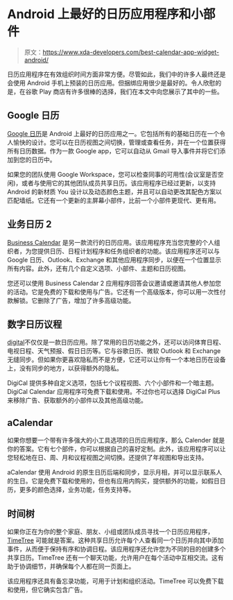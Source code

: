 # Android 上最好的日历应用程序和小部件

> 原文：<https://www.xda-developers.com/best-calendar-app-widget-android/>

日历应用程序在有效组织时间方面非常方便。尽管如此，我们中的许多人最终还是会使用 Android 手机上预装的日历应用。但捆绑应用很少是最好的。令人欣慰的是，在谷歌 Play 商店有许多很棒的选择，我们在本文中向您展示了其中的一些。

## Google 日历

[Google 日历](https://play.google.com/store/apps/details?id=com.google.android.calendar)是 Android 上最好的日历应用之一。它包括所有的基础日历在一个令人愉快的设计。您可以在日历视图之间切换，管理或查看任务，并在一个位置获得所有日历数据。作为一款 Google app，它可以自动从 Gmail 导入事件并将它们添加到您的日历中。

如果您的团队使用 Google Workspace，您可以检查同事的可用性(会议室是否空闲)，或者与使用它的其他团队成员共享日历。该应用程序已经过更新，以支持 Android 的新材质 You 设计以及动态颜色主题，并且可以自动更改其配色方案以匹配墙纸。它还有一个更新的主屏幕小部件，比前一个小部件更现代、更有用。

## 业务日历 2

[Business Calendar](https://play.google.com/store/apps/details?id=com.appgenix.bizcal) 是另一款流行的日历应用。该应用程序充当您完整的个人组织者，为您提供日历、日程计划程序和任务组织者的功能。该应用程序还可以与 Google 日历、Outlook、Exchange 和其他应用程序同步，以便在一个位置显示所有内容。此外，还有几个自定义选项、小部件、主题和日历视图。

您还可以使用 Business Calendar 2 应用程序回答会议邀请或邀请其他人参加您的活动。它是免费的下载和使用与广告。它还有一个高级版本，你可以用一次性付款解锁。它删除了广告，增加了许多高级功能。

## 数字日历议程

[digital](https://play.google.com/store/apps/details?id=com.digibites.calendar)不仅仅是一款日历应用。除了常用的日历功能之外，还可以访问体育日程、电视日程、天气预报、假日日历等。它与谷歌日历、微软 Outlook 和 Exchange 无缝同步。但如果你更喜欢隐私而不是方便，它还可以让你有一个本地日历在设备上，没有同步的地方，以获得额外的隐私。

DigiCal 提供多种自定义选项，包括七个议程视图、六个小部件和一个暗主题。DigiCal Calendar 应用程序可免费下载和使用。不过你也可以选择 DigiCal Plus 来移除广告、获取额外的小部件以及其他高级功能。

## aCalendar

如果你想要一个带有许多强大的小工具选项的日历应用程序，那么 Calender 就是你的答案。它有七个部件，你可以根据自己的喜好定制。此外，该应用程序可以让您轻松地在日、周、月和议程视图之间切换。还提供了年视图和导出支持。

aCalendar 使用 Android 的原生日历后端和同步，显示月相，并可以显示联系人的生日。它是免费下载和使用的，但也有应用内购买，提供额外的功能，如假日日历，更多的颜色选择，业务功能，任务支持等。

## 时间树

如果你正在为你的整个家庭、朋友、小组或团队成员寻找一个日历应用程序， [TimeTree](https://play.google.com/store/apps/details?id=works.jubilee.timetree) 可能就是答案。这种共享日历允许每个人查看同一个日历并向其中添加事件，从而便于保持有序和协调日程。该应用程序还允许您为不同的目的创建多个共享日历。TimeTree 还有一个聊天功能，允许用户在每个活动中互相交流。这有助于协调细节，并确保每个人都在同一页面上。

该应用程序还具有备忘录功能，可用于计划和组织活动。TimeTree 可以免费下载和使用，但它确实包含广告。
